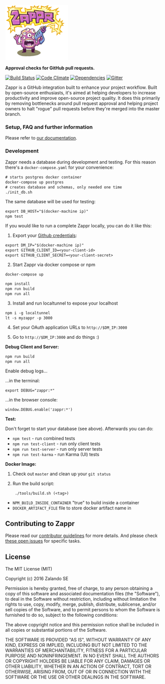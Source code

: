 ![zappr](client/img/banner_tiny.png)

**Approval checks for GitHub pull requests.**

[![Build Status](https://travis-ci.org/zalando/zappr.svg?branch=master)](https://travis-ci.org/zalando/zappr)
[![Code Climate](https://codeclimate.com/github/zalando/zappr/badges/gpa.svg)](https://codeclimate.com/github/zalando/zappr)
[![Dependencies](https://david-dm.org/zalando/zappr.svg)](https://david-dm.org/zalando/zappr)
[![Gitter](https://badges.gitter.im/zalando/zappr.svg)](https://gitter.im/zalando/zappr)

Zappr is a GitHub integration built to enhance your project workflow. Built by open-source enthusiasts,
it's aimed at helping developers to increase productivity and improve open-source project quality.
It does this primarily by removing bottlenecks around pull request approval and helping project owners to
halt "rogue" pull requests before they're merged into the master branch.

### Setup, FAQ and further information

Please refer to [our documentation](https://zappr.readthedocs.org/).

### Development

Zappr needs a database during development and testing. For this reason there's a `docker-compose.yaml` 
for your convenience:

~~~ shell
# starts postgres docker container
docker-compose up postgres
# creates database and schemas, only needed one time
./init_db.sh
~~~

The same database will be used for testing:

~~~ shell
export DB_HOST="$(docker-machine ip)"
npm test
~~~

If you would like to run a complete Zappr locally, you can do it like this:

1. Export your [Github credentials](https://github.com/settings/applications):
~~~ shell
export DM_IP="$(docker-machine ip)"
export GITHUB_CLIENT_ID=<your-client-id>
export GITHUB_CLIENT_SECRET=<your-client-secret>
~~~

2. Start Zappr via docker compose or npm
~~~ shell
docker-compose up
~~~

~~~ shell
npm install
npm run build
npm run all
~~~

3. Install and run localtunnel to expose your localhost
~~~ shell
npm i -g localtunnel
lt -s myzappr -p 3000
~~~

4. Set your OAuth application URLs to `http://$DM_IP:3000`

5. Go to `http://$DM_IP:3000` and do things :)

**Debug Client and Server:**

```
npm run build
npm run all
```

Enable debug logs...

...in the terminal:

```
export DEBUG="zappr:*"
```

...in the browser console:

```
window.DEBUG.enable('zappr:*')
```

**Test:**

Don't forget to start your database (see above). Afterwards you can do:

* `npm test` - run combined tests
* `npm run test-client` - run only client tests
* `npm run test-server` - run only server tests
* `npm run test-karma` - run Karma (UI) tests

**Docker Image:**

1. Check out `master` and clean up your `git status`
2. Run the build script:

        ./tools/build.sh (<tag>)

* `NPM_BUILD_INSIDE_CONTAINER` "true" to build inside a container
* `DOCKER_ARTIFACT_FILE` file to store docker artifact name in


## Contributing to Zappr
Please read our [contributor guidelines](https://github.com/zalando/zappr/blob/master/CONTRIBUTING.md) for more details.
And please check [these open issues](https://github.com/zalando/zappr/issues) for specific tasks.

## License

The MIT License (MIT)

Copyright (c) 2016 Zalando SE

Permission is hereby granted, free of charge, to any person obtaining a copy
of this software and associated documentation files (the "Software"), to deal
in the Software without restriction, including without limitation the rights
to use, copy, modify, merge, publish, distribute, sublicense, and/or sell
copies of the Software, and to permit persons to whom the Software is
furnished to do so, subject to the following conditions:

The above copyright notice and this permission notice shall be included in all
copies or substantial portions of the Software.

THE SOFTWARE IS PROVIDED "AS IS", WITHOUT WARRANTY OF ANY KIND, EXPRESS OR
IMPLIED, INCLUDING BUT NOT LIMITED TO THE WARRANTIES OF MERCHANTABILITY,
FITNESS FOR A PARTICULAR PURPOSE AND NONINFRINGEMENT. IN NO EVENT SHALL THE
AUTHORS OR COPYRIGHT HOLDERS BE LIABLE FOR ANY CLAIM, DAMAGES OR OTHER
LIABILITY, WHETHER IN AN ACTION OF CONTRACT, TORT OR OTHERWISE, ARISING FROM,
OUT OF OR IN CONNECTION WITH THE SOFTWARE OR THE USE OR OTHER DEALINGS IN THE
SOFTWARE.
